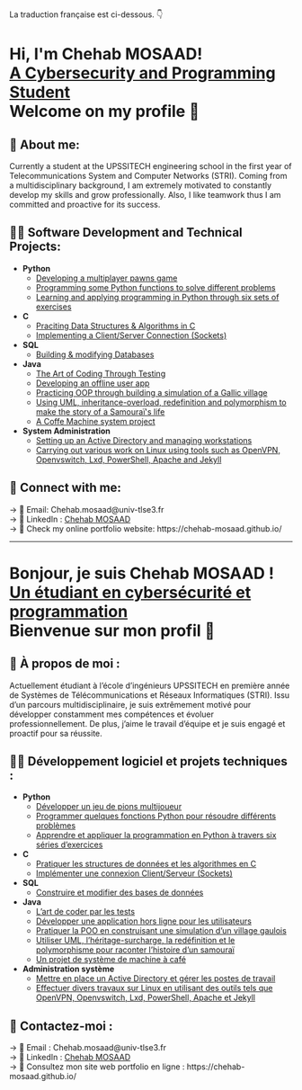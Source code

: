 La traduction française est ci-dessous. 👇
<h1>Hi, I'm Chehab MOSAAD! <br/> <a href="https://fr.linkedin.com/in/chehab-mosaad-8b3b8311a">A Cybersecurity and Programming Student</a> <br/> Welcome on my profile 👋</h1>

<h2>🙌 About me:</h2>
Currently a student at the UPSSITECH engineering school in the first year of Telecommunications System and Computer Networks (STRI). Coming from a multidisciplinary background, I am extremely motivated to constantly develop my skills and grow professionally. Also, I like teamwork thus I am committed and proactive for its success.

<h2>👨‍💻 Software Development and Technical Projects:</h2>

- <b>Python</b>
  - [Developing a multiplayer pawns game](https://github.com/Chehab-MOSAAD/Projet_Aruba_game)
  - [Programming some Python functions to solve different problems](https://github.com/Chehab-MOSAAD/Prog.Python)
  - [Learning and applying programming in Python through six sets of exercises](https://github.com/Chehab-MOSAAD/TP-Python)
- <b>C</b>
  - [Praciting Data Structures & Algorithms in C](https://github.com/Chehab-MOSAAD/TP-Structure-de-Donnees)
  - [Implementing a Client/Server Connection (Sockets)](https://github.com/Chehab-MOSAAD/TP-Reseaux)
- <b>SQL</b>
  - [Building & modifying Databases](https://github.com/Chehab-MOSAAD/TP-Base-de-donnees)
- <b>Java</b>
  - [The Art of Coding Through Testing](https://github.com/Chehab-MOSAAD/TP3-Test_TDD)
  - [Developing an offline user app](https://github.com/Chehab-MOSAAD/TP5-Commun)
  - [Practicing OOP through building a simulation of a Gallic village](https://github.com/Chehab-MOSAAD/TP4-Gaulois)
  - [Using UML, inheritance-overload, redefinition and polymorphism to make the story of a Samouraï's life](https://github.com/Chehab-MOSAAD/TP-Pierre-et-Sabre)
  - [A Coffe Machine system project](https://github.com/Chehab-MOSAAD/TP-Coffee-Machine)
- <b>System Administration</b>
  - [Setting up an Active Directory and managing workstations](https://github.com/Chehab-MOSAAD/TP-Adm-Windows)
  - [Carrying out various work on Linux using tools such as OpenVPN, Openvswitch, Lxd, PowerShell, Apache and Jekyll](https://github.com/Chehab-MOSAAD/TP-Adm-Linux)

<h2> 🤳 Connect with me:</h2>
-> 📧 Email: Chehab.mosaad@univ-tlse3.fr
<br/>-> 🔗 LinkedIn : <a href="https://fr.linkedin.com/in/chehab-mosaad-8b3b8311a">Chehab MOSAAD</a>
<br/>-> 📱 Check my online portfolio website: https://chehab-mosaad.github.io/

<hr>
<h1>Bonjour, je suis Chehab MOSAAD ! <br/> <a href="https://fr.linkedin.com/in/chehab-mosaad-8b3b8311a">Un étudiant en cybersécurité et programmation</a> <br/> Bienvenue sur mon profil 👋 </h1>

<h2>🙌 À propos de moi :</h2> 
Actuellement étudiant à l’école d’ingénieurs UPSSITECH en première année de Systèmes de Télécommunications et Réseaux Informatiques (STRI). Issu d’un parcours multidisciplinaire, je suis extrêmement motivé pour développer constamment mes compétences et évoluer professionnellement. De plus, j’aime le travail d’équipe et je suis engagé et proactif pour sa réussite.

<h2>👨‍💻 Développement logiciel et projets techniques :</h2>

- <b>Python</b>
  - [Développer un jeu de pions multijoueur](https://github.com/Chehab-MOSAAD/Projet_Aruba_game)
  - [Programmer quelques fonctions Python pour résoudre différents problèmes](https://github.com/Chehab-MOSAAD/Prog.Python)
  - [Apprendre et appliquer la programmation en Python à travers six séries d’exercices](https://github.com/Chehab-MOSAAD/TP-Python)
- <b>C</b>
  - [Pratiquer les structures de données et les algorithmes en C](https://github.com/Chehab-MOSAAD/TP-Structure-de-Donnees)
  - [Implémenter une connexion Client/Serveur (Sockets)](https://github.com/Chehab-MOSAAD/TP-Reseaux)
- <b>SQL</b>
  - [Construire et modifier des bases de données](https://github.com/Chehab-MOSAAD/TP-Base-de-donnees)
- <b>Java</b>
  - [L’art de coder par les tests](https://github.com/Chehab-MOSAAD/TP3-Test_TDD)
  - [Développer une application hors ligne pour les utilisateurs](https://github.com/Chehab-MOSAAD/TP5-Commun)
  - [Pratiquer la POO en construisant une simulation d’un village gaulois](https://github.com/Chehab-MOSAAD/TP4-Gaulois)
  - [Utiliser UML, l’héritage-surcharge, la redéfinition et le polymorphisme pour raconter l’histoire d’un samouraï](https://github.com/Chehab-MOSAAD/TP-Pierre-et-Sabre)
  - [Un projet de système de machine à café](https://github.com/Chehab-MOSAAD/TP-Coffee-Machine)
- <b>Administration système</b>
  - [Mettre en place un Active Directory et gérer les postes de travail](https://github.com/Chehab-MOSAAD/TP-Adm-Windows)
  - [Effectuer divers travaux sur Linux en utilisant des outils tels que OpenVPN, Openvswitch, Lxd, PowerShell, Apache et Jekyll](https://github.com/Chehab-MOSAAD/TP-Adm-Linux)

<h2> 🤳 Contactez-moi :</h2> 
-> 📧 Email : Chehab.mosaad@univ-tlse3.fr 
<br/>-> 🔗 LinkedIn : <a href="https://fr.linkedin.com/in/chehab-mosaad-8b3b8311a">Chehab MOSAAD</a>
<br/>-> 📱 Consultez mon site web portfolio en ligne : https://chehab-mosaad.github.io/
